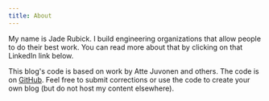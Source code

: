 ```yaml
---
title: About
---
```

<re-img src="avatar-large.jpeg" hovereffect=true></re-img>

My name is Jade Rubick. I build engineering organizations that allow people to do their best work. You can read more about that by clicking on that LinkedIn link below. 

This blog's code is based on work by Atte Juvonen and others. The code is on [GitHub](https://www.github.com/jadeforrest/blog/). Feel free to submit corrections or use the code to create your own blog (but do not host my content elsewhere).

<re-icons></re-icons>